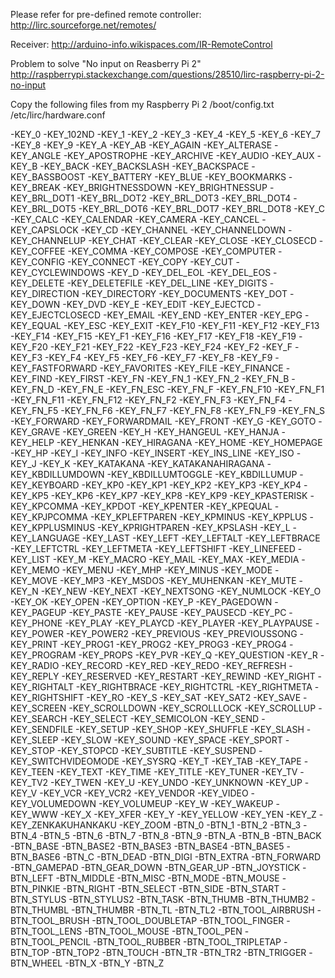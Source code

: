 Please refer for pre-defined remote controller:
http://lirc.sourceforge.net/remotes/

Receiver:
http://arduino-info.wikispaces.com/IR-RemoteControl

Problem to solve "No input on Reasberry Pi 2"
http://raspberrypi.stackexchange.com/questions/28510/lirc-raspberry-pi-2-no-input

Copy the following files from my Raspberry Pi 2
	/boot/config.txt
	/etc/lirc/hardware.conf


-KEY_0
-KEY_102ND
-KEY_1
-KEY_2
-KEY_3
-KEY_4
-KEY_5
-KEY_6
-KEY_7
-KEY_8
-KEY_9
-KEY_A
-KEY_AB
-KEY_AGAIN
-KEY_ALTERASE
-KEY_ANGLE
-KEY_APOSTROPHE
-KEY_ARCHIVE
-KEY_AUDIO
-KEY_AUX
-KEY_B
-KEY_BACK
-KEY_BACKSLASH
-KEY_BACKSPACE
-KEY_BASSBOOST
-KEY_BATTERY
-KEY_BLUE
-KEY_BOOKMARKS
-KEY_BREAK
-KEY_BRIGHTNESSDOWN
-KEY_BRIGHTNESSUP
-KEY_BRL_DOT1
-KEY_BRL_DOT2
-KEY_BRL_DOT3
-KEY_BRL_DOT4
-KEY_BRL_DOT5
-KEY_BRL_DOT6
-KEY_BRL_DOT7
-KEY_BRL_DOT8
-KEY_C
-KEY_CALC
-KEY_CALENDAR
-KEY_CAMERA
-KEY_CANCEL
-KEY_CAPSLOCK
-KEY_CD
-KEY_CHANNEL
-KEY_CHANNELDOWN
-KEY_CHANNELUP
-KEY_CHAT
-KEY_CLEAR
-KEY_CLOSE
-KEY_CLOSECD
-KEY_COFFEE
-KEY_COMMA
-KEY_COMPOSE
-KEY_COMPUTER
-KEY_CONFIG
-KEY_CONNECT
-KEY_COPY
-KEY_CUT
-KEY_CYCLEWINDOWS
-KEY_D
-KEY_DEL_EOL
-KEY_DEL_EOS
-KEY_DELETE
-KEY_DELETEFILE
-KEY_DEL_LINE
-KEY_DIGITS
-KEY_DIRECTION
-KEY_DIRECTORY
-KEY_DOCUMENTS
-KEY_DOT
-KEY_DOWN
-KEY_DVD
-KEY_E
-KEY_EDIT
-KEY_EJECTCD
-KEY_EJECTCLOSECD
-KEY_EMAIL
-KEY_END
-KEY_ENTER
-KEY_EPG
-KEY_EQUAL
-KEY_ESC
-KEY_EXIT
-KEY_F10
-KEY_F11
-KEY_F12
-KEY_F13
-KEY_F14
-KEY_F15
-KEY_F1
-KEY_F16
-KEY_F17
-KEY_F18
-KEY_F19
-KEY_F20
-KEY_F21
-KEY_F22
-KEY_F23
-KEY_F24
-KEY_F2
-KEY_F
-KEY_F3
-KEY_F4
-KEY_F5
-KEY_F6
-KEY_F7
-KEY_F8
-KEY_F9
-KEY_FASTFORWARD
-KEY_FAVORITES
-KEY_FILE
-KEY_FINANCE
-KEY_FIND
-KEY_FIRST
-KEY_FN
-KEY_FN_1
-KEY_FN_2
-KEY_FN_B
-KEY_FN_D
-KEY_FN_E
-KEY_FN_ESC
-KEY_FN_F
-KEY_FN_F10
-KEY_FN_F1
-KEY_FN_F11
-KEY_FN_F12
-KEY_FN_F2
-KEY_FN_F3
-KEY_FN_F4
-KEY_FN_F5
-KEY_FN_F6
-KEY_FN_F7
-KEY_FN_F8
-KEY_FN_F9
-KEY_FN_S
-KEY_FORWARD
-KEY_FORWARDMAIL
-KEY_FRONT
-KEY_G
-KEY_GOTO
-KEY_GRAVE
-KEY_GREEN
-KEY_H
-KEY_HANGEUL
-KEY_HANJA
-KEY_HELP
-KEY_HENKAN
-KEY_HIRAGANA
-KEY_HOME
-KEY_HOMEPAGE
-KEY_HP
-KEY_I
-KEY_INFO
-KEY_INSERT
-KEY_INS_LINE
-KEY_ISO
-KEY_J
-KEY_K
-KEY_KATAKANA
-KEY_KATAKANAHIRAGANA
-KEY_KBDILLUMDOWN
-KEY_KBDILLUMTOGGLE
-KEY_KBDILLUMUP
-KEY_KEYBOARD
-KEY_KP0
-KEY_KP1
-KEY_KP2
-KEY_KP3
-KEY_KP4
-KEY_KP5
-KEY_KP6
-KEY_KP7
-KEY_KP8
-KEY_KP9
-KEY_KPASTERISK
-KEY_KPCOMMA
-KEY_KPDOT
-KEY_KPENTER
-KEY_KPEQUAL
-KEY_KPJPCOMMA
-KEY_KPLEFTPAREN
-KEY_KPMINUS
-KEY_KPPLUS
-KEY_KPPLUSMINUS
-KEY_KPRIGHTPAREN
-KEY_KPSLASH
-KEY_L
-KEY_LANGUAGE
-KEY_LAST
-KEY_LEFT
-KEY_LEFTALT
-KEY_LEFTBRACE
-KEY_LEFTCTRL
-KEY_LEFTMETA
-KEY_LEFTSHIFT
-KEY_LINEFEED
-KEY_LIST
-KEY_M
-KEY_MACRO
-KEY_MAIL
-KEY_MAX
-KEY_MEDIA
-KEY_MEMO
-KEY_MENU
-KEY_MHP
-KEY_MINUS
-KEY_MODE
-KEY_MOVE
-KEY_MP3
-KEY_MSDOS
-KEY_MUHENKAN
-KEY_MUTE
-KEY_N
-KEY_NEW
-KEY_NEXT
-KEY_NEXTSONG
-KEY_NUMLOCK
-KEY_O
-KEY_OK
-KEY_OPEN
-KEY_OPTION
-KEY_P
-KEY_PAGEDOWN
-KEY_PAGEUP
-KEY_PASTE
-KEY_PAUSE
-KEY_PAUSECD
-KEY_PC
-KEY_PHONE
-KEY_PLAY
-KEY_PLAYCD
-KEY_PLAYER
-KEY_PLAYPAUSE
-KEY_POWER
-KEY_POWER2
-KEY_PREVIOUS
-KEY_PREVIOUSSONG
-KEY_PRINT
-KEY_PROG1
-KEY_PROG2
-KEY_PROG3
-KEY_PROG4
-KEY_PROGRAM
-KEY_PROPS
-KEY_PVR
-KEY_Q
-KEY_QUESTION
-KEY_R
-KEY_RADIO
-KEY_RECORD
-KEY_RED
-KEY_REDO
-KEY_REFRESH
-KEY_REPLY
-KEY_RESERVED
-KEY_RESTART
-KEY_REWIND
-KEY_RIGHT
-KEY_RIGHTALT
-KEY_RIGHTBRACE
-KEY_RIGHTCTRL
-KEY_RIGHTMETA
-KEY_RIGHTSHIFT
-KEY_RO
-KEY_S
-KEY_SAT
-KEY_SAT2
-KEY_SAVE
-KEY_SCREEN
-KEY_SCROLLDOWN
-KEY_SCROLLLOCK
-KEY_SCROLLUP
-KEY_SEARCH
-KEY_SELECT
-KEY_SEMICOLON
-KEY_SEND
-KEY_SENDFILE
-KEY_SETUP
-KEY_SHOP
-KEY_SHUFFLE
-KEY_SLASH
-KEY_SLEEP
-KEY_SLOW
-KEY_SOUND
-KEY_SPACE
-KEY_SPORT
-KEY_STOP
-KEY_STOPCD
-KEY_SUBTITLE
-KEY_SUSPEND
-KEY_SWITCHVIDEOMODE
-KEY_SYSRQ
-KEY_T
-KEY_TAB
-KEY_TAPE
-KEY_TEEN
-KEY_TEXT
-KEY_TIME
-KEY_TITLE
-KEY_TUNER
-KEY_TV
-KEY_TV2
-KEY_TWEN
-KEY_U
-KEY_UNDO
-KEY_UNKNOWN
-KEY_UP
-KEY_V
-KEY_VCR
-KEY_VCR2
-KEY_VENDOR
-KEY_VIDEO
-KEY_VOLUMEDOWN
-KEY_VOLUMEUP
-KEY_W
-KEY_WAKEUP
-KEY_WWW
-KEY_X
-KEY_XFER
-KEY_Y
-KEY_YELLOW
-KEY_YEN
-KEY_Z
-KEY_ZENKAKUHANKAKU
-KEY_ZOOM
-BTN_0
-BTN_1
-BTN_2
-BTN_3
-BTN_4
-BTN_5
-BTN_6
-BTN_7
-BTN_8
-BTN_9
-BTN_A
-BTN_B
-BTN_BACK
-BTN_BASE
-BTN_BASE2
-BTN_BASE3
-BTN_BASE4
-BTN_BASE5
-BTN_BASE6
-BTN_C
-BTN_DEAD
-BTN_DIGI
-BTN_EXTRA
-BTN_FORWARD
-BTN_GAMEPAD
-BTN_GEAR_DOWN
-BTN_GEAR_UP
-BTN_JOYSTICK
-BTN_LEFT
-BTN_MIDDLE
-BTN_MISC
-BTN_MODE
-BTN_MOUSE
-BTN_PINKIE
-BTN_RIGHT
-BTN_SELECT
-BTN_SIDE
-BTN_START
-BTN_STYLUS
-BTN_STYLUS2
-BTN_TASK
-BTN_THUMB
-BTN_THUMB2
-BTN_THUMBL
-BTN_THUMBR
-BTN_TL
-BTN_TL2
-BTN_TOOL_AIRBRUSH
-BTN_TOOL_BRUSH
-BTN_TOOL_DOUBLETAP
-BTN_TOOL_FINGER
-BTN_TOOL_LENS
-BTN_TOOL_MOUSE
-BTN_TOOL_PEN
-BTN_TOOL_PENCIL
-BTN_TOOL_RUBBER
-BTN_TOOL_TRIPLETAP
-BTN_TOP
-BTN_TOP2
-BTN_TOUCH
-BTN_TR
-BTN_TR2
-BTN_TRIGGER
-BTN_WHEEL
-BTN_X
-BTN_Y
-BTN_Z
